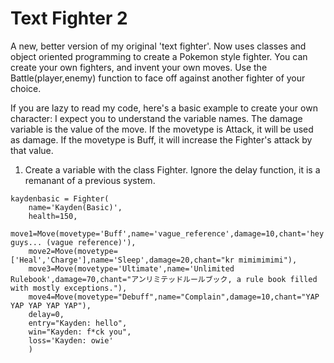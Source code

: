 # Text Fighter 2

A new, better version of my original 'text fighter'. Now uses classes and object oriented programming to create a Pokemon style fighter.
You can create your own fighters, and invent your own moves. Use the Battle(player,enemy) function to face off against another fighter of your choice.

If you are lazy to read my code, here's a basic example to create your own character: 
I expect you to understand the variable names. The damage variable is the value of the move. If the movetype is Attack, it will be used as damage. If the movetype is Buff, it will increase the Fighter's attack by that value.

1. Create a variable with the class Fighter. Ignore the delay function, it is a remanant of a previous system.
```
kaydenbasic = Fighter(
    name='Kayden(Basic)',
    health=150,
    move1=Move(movetype='Buff',name='vague_reference',damage=10,chant='hey guys... (vague reference)'),
    move2=Move(movetype=['Heal','Charge'],name='Sleep',damage=20,chant="kr mimimimimi"),
    move3=Move(movetype='Ultimate',name='Unlimited Rulebook',damage=70,chant="アンリミテッドルールブック, a rule book filled with mostly exceptions."),
    move4=Move(movetype="Debuff",name="Complain",damage=10,chant="YAP YAP YAP YAP YAP"),
    delay=0,
    entry="Kayden: hello",
    win="Kayden: f*ck you",
    loss='Kayden: owie'
    )
```
